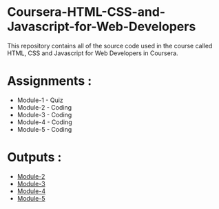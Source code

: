 # Coursera-HTML-CSS-and-Javascript-for-Web-Developers

This repository contains all of the source code used in the course called HTML, CSS and Javascript for Web Developers in Coursera.


# Assignments :

* Module-1 - Quiz 
* Module-2 - Coding
* Module-3 - Coding
* Module-4 - Coding
* Module-5 - Coding


# Outputs :

* [Module-2](https://rawcdn.githack.com/Ajay-durgesam/Ajay-durgesam.github.io/c9c9233337409f4dda023676bd047926f8bc6de7/module2/index.html)
* [Module-3](https://rawcdn.githack.com/Ajay-durgesam/Ajay-durgesam.github.io/c9c9233337409f4dda023676bd047926f8bc6de7/module3/index.html)
* [Module-4](https://rawcdn.githack.com/Ajay-durgesam/Ajay-durgesam.github.io/c9c9233337409f4dda023676bd047926f8bc6de7/module4/index.html)
* [Module-5](https://rawcdn.githack.com/Ajay-durgesam/Ajay-durgesam.github.io/5b0571314f07147fa2d221fb40d5a4f6d3b1c8bf/module5/index.html)
